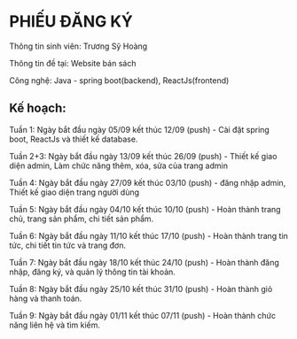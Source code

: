 # PHIẾU ĐĂNG KÝ

Thông tin sinh viên: Trương Sỹ Hoàng

Thông tin đề tại: Website bán sách

Công nghệ: Java - spring boot(backend), ReactJs(frontend)

## Kế hoạch: 


Tuần 1: Ngày bắt đầu ngày 05/09 kết thúc 12/09 (push) - Cài đặt spring boot, ReactJs và thiết kế database.

Tuần 2+3: Ngày bắt đầu ngày 13/09 kết thúc 26/09 (push) - Thiết kế giao diện admin, Làm chức năng thêm, xóa, sửa của trang admin

Tuần 4:  Ngày bắt đầu ngày 27/09 kết thúc 03/10 (push) - đăng nhập admin, Thiết kế giao diện trang người dùng

Tuần 5:  Ngày bắt đầu ngày 04/10 kết thúc 10/10 (push) - Hoàn thành trang chủ, trang sản phẩm, chi tiết sản phẩm.

Tuần 6:  Ngày bắt đầu ngày 11/10 kết thúc 17/10 (push) - Hoàn thành trang tin tức, chi tiết tin tức và trang đơn.

Tuần 7: Ngày bắt đầu ngày 18/10 kết thúc 24/10 (push) - Hoàn thành đăng nhập, đăng ký, và quản lý thông tin tài khoản.

Tuần 8: Ngày bắt đầu ngày 25/10 kết thúc 31/10 (push) - Hoàn thành giỏ hàng và thanh toán.

Tuần 9: Ngày bắt đầu ngày 01/11 kết thúc 07/11 (push) - Hoàn thành chức năng liên hệ và tìm kiếm.




